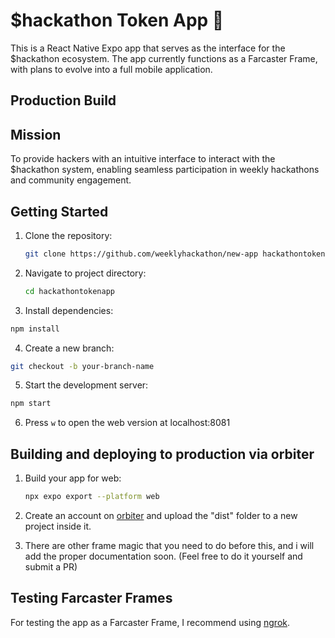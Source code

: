 # $hackathon Token App 🚀

This is a React Native Expo app that serves as the interface for the $hackathon ecosystem. The app currently functions as a Farcaster Frame, with plans to evolve into a full mobile application.

## Production Build

## Mission

To provide hackers with an intuitive interface to interact with the $hackathon system, enabling seamless participation in weekly hackathons and community engagement.

## Getting Started

1. Clone the repository:

   ```bash
   git clone https://github.com/weeklyhackathon/new-app hackathontokenapp
   ```

2. Navigate to project directory:

   ```bash
   cd hackathontokenapp
   ```

3. Install dependencies:

```bash
npm install
```

4. Create a new branch:

```bash
git checkout -b your-branch-name
```

5. Start the development server:

```bash
npm start
```

6. Press `w` to open the web version at localhost:8081

## Building and deploying to production via orbiter

1. Build your app for web:

   ```bash
   npx expo export --platform web
   ```

2. Create an account on [orbiter](https://orbiter.host) and upload the "dist" folder to a new project inside it.

3. There are other frame magic that you need to do before this, and i will add the proper documentation soon. (Feel free to do it yourself and submit a PR)

## Testing Farcaster Frames

For testing the app as a Farcaster Frame, I recommend using [ngrok](https://ngrok.com).
